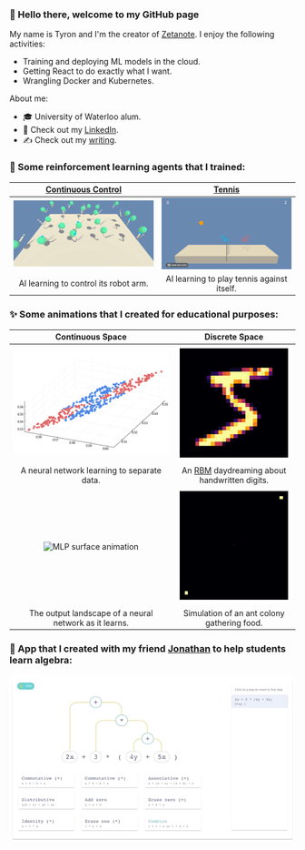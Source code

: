 ### 👋 Hello there, welcome to my GitHub page

My name is Tyron and I'm the creator of [Zetanote](https://zetanote.com). I enjoy the following activities:

- Training and deploying ML models in the cloud.
- Getting React to do exactly what I want.
- Wrangling Docker and Kubernetes.

About me:

- 🎓 University of Waterloo alum.
- 👔 Check out my [LinkedIn](https://www.linkedin.com/in/tyronjung/).
- ✍️ Check out my [writing](https://medium.com/@tyronjung).

### 🤖 Some reinforcement learning agents that I trained:

| [Continuous Control](https://tyranitar.notion.site/Continuous-Control-A2C-vs-D4PG-e3ff6b37be6349ee974a3fadd95d3e3b) | [Tennis](https://tyranitar.notion.site/Collaboration-and-Competition-D4PG-4a68f74a4ed3455b8244bee6187c085e) |
| :-: | :-: |
| ![Continuous control](images/a2c_perf.gif) | ![Tennis](images/tennis.gif) |
| AI learning to control its robot arm. | AI learning to play tennis against itself. |

### ✨ Some animations that I created for educational purposes:

| Continuous Space | Discrete Space |
| :-: | :-: |
| ![Nonlinear animation](images/nonlin_anim.gif) | ![Daydream animation](images/daydream_anim.gif) |
| A neural network learning to separate data. | An [RBM](https://en.wikipedia.org/wiki/Restricted_Boltzmann_machine) daydreaming about handwritten digits. |
| ![MLP surface animation](images/mlp_surface_anim.gif) | ![Ant colony animation](images/ant_colony_anim.gif) |
| The output landscape of a neural network as it learns. | Simulation of an ant colony gathering food. |

### 🧮 App that I created with my friend [Jonathan](https://github.com/jonmarkprice) to help students learn algebra:

![Lemma animation](images/lemma_anim.gif)
